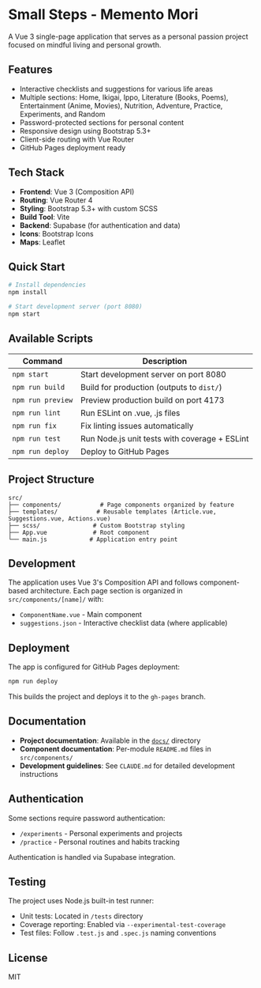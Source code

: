 # Small Steps - Memento Mori

A Vue 3 single-page application that serves as a personal passion project focused on mindful living and personal growth.

## Features

- Interactive checklists and suggestions for various life areas
- Multiple sections: Home, Ikigai, Ippo, Literature (Books, Poems), Entertainment (Anime, Movies), Nutrition, Adventure, Practice, Experiments, and Random
- Password-protected sections for personal content
- Responsive design using Bootstrap 5.3+
- Client-side routing with Vue Router
- GitHub Pages deployment ready

## Tech Stack

- **Frontend**: Vue 3 (Composition API)
- **Routing**: Vue Router 4
- **Styling**: Bootstrap 5.3+ with custom SCSS
- **Build Tool**: Vite
- **Backend**: Supabase (for authentication and data)
- **Icons**: Bootstrap Icons
- **Maps**: Leaflet

## Quick Start

```sh
# Install dependencies
npm install

# Start development server (port 8080)
npm start
```

## Available Scripts

| Command           | Description                                   |
| ----------------- | --------------------------------------------- |
| `npm start`       | Start development server on port 8080         |
| `npm run build`   | Build for production (outputs to `dist/`)     |
| `npm run preview` | Preview production build on port 4173         |
| `npm run lint`    | Run ESLint on .vue, .js files                 |
| `npm run fix`     | Fix linting issues automatically              |
| `npm run test`    | Run Node.js unit tests with coverage + ESLint |
| `npm run deploy`  | Deploy to GitHub Pages                        |

## Project Structure

```
src/
├── components/           # Page components organized by feature
├── templates/           # Reusable templates (Article.vue, Suggestions.vue, Actions.vue)
├── scss/               # Custom Bootstrap styling
├── App.vue             # Root component
└── main.js            # Application entry point
```

## Development

The application uses Vue 3's Composition API and follows component-based architecture. Each page section is organized in `src/components/[name]/` with:

- `ComponentName.vue` - Main component
- `suggestions.json` - Interactive checklist data (where applicable)

## Deployment

The app is configured for GitHub Pages deployment:

```sh
npm run deploy
```

This builds the project and deploys it to the `gh-pages` branch.

## Documentation

- **Project documentation**: Available in the [`docs/`](docs) directory
- **Component documentation**: Per-module `README.md` files in `src/components/`
- **Development guidelines**: See `CLAUDE.md` for detailed development instructions

## Authentication

Some sections require password authentication:

- `/experiments` - Personal experiments and projects
- `/practice` - Personal routines and habits tracking

Authentication is handled via Supabase integration.

## Testing

The project uses Node.js built-in test runner:

- Unit tests: Located in `/tests` directory
- Coverage reporting: Enabled via `--experimental-test-coverage`
- Test files: Follow `.test.js` and `.spec.js` naming conventions

## License

MIT
